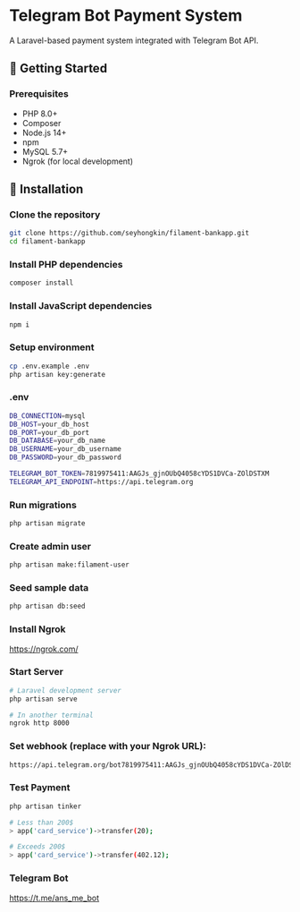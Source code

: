 # Telegram Bot Payment System

A Laravel-based payment system integrated with Telegram Bot API.

## 🚀 Getting Started

### Prerequisites
- PHP 8.0+
- Composer
- Node.js 14+
- npm
- MySQL 5.7+
- Ngrok (for local development)

## 🔧 Installation

### Clone the repository
```bash
git clone https://github.com/seyhongkin/filament-bankapp.git
cd filament-bankapp
```

### Install PHP dependencies
```bash
composer install
```

### Install JavaScript dependencies
```bash
npm i
```

### Setup environment
```bash
cp .env.example .env
php artisan key:generate
```

### .env
```bash
DB_CONNECTION=mysql
DB_HOST=your_db_host
DB_PORT=your_db_port
DB_DATABASE=your_db_name
DB_USERNAME=your_db_username
DB_PASSWORD=your_db_password

TELEGRAM_BOT_TOKEN=7819975411:AAGJs_gjnOUbQ4058cYDS1DVCa-ZOlDSTXM
TELEGRAM_API_ENDPOINT=https://api.telegram.org
```

### Run migrations
```bash
php artisan migrate
```

### Create admin user
```bash
php artisan make:filament-user
```

### Seed sample data
```bash
php artisan db:seed
```

### Install Ngrok
https://ngrok.com/

### Start Server
```bash
# Laravel development server
php artisan serve

# In another terminal
ngrok http 8000
```

### Set webhook (replace with your Ngrok URL):
```bash
https://api.telegram.org/bot7819975411:AAGJs_gjnOUbQ4058cYDS1DVCa-ZOlDSTXM/setWebhook?url=https://your-ngrok-url.ngrok-free.app/api/telegram/webhook/inbound
```

### Test Payment
```bash
php artisan tinker

# Less than 200$
> app('card_service')->transfer(20);

# Exceeds 200$
> app('card_service')->transfer(402.12);
```

### Telegram Bot
https://t.me/ans_me_bot

